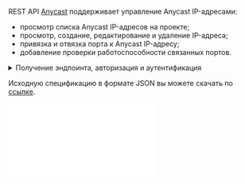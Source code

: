 REST API [Anycast](/ru/networks/vnet/instructions/ip/anycast-ip) поддерживает управление Anycast IP-адресами:

- просмотр списка Anycast IP-адресов на проекте;
- просмотр, создание, редактирование и удаление IP-адреса;
- привязка и отвязка порта к Anycast IP-адресу;
- добавление проверки работоспособности связанных портов.

<details>
<summary>Получение эндпоинта, авторизация и аутентификация</summary>

1. [Перейдите](https://msk.cloud.vk.com/app) в личный кабинет VK Cloud.
1. [Включите](/ru/tools-for-using-services/vk-cloud-account/instructions/account-manage/manage-2fa#vklyuchenie_2fa) двухфакторную аутентификацию, если это еще не сделано.
1. Включите доступ по API, если это еще не сделано:

   1. Нажмите на имя пользователя в шапке страницы и выберите **Безопасность**.
   1. Hажмите кнопку **Активировать доступ по API**.

1. Нажмите на имя пользователя в шапке страницы и выберите **Настройки проекта**.
1. Перейдите на вкладку **Доступ по API**.
1. Перейдите на вкладку **API Endpoints**.
1. Найдите в блоке **Сервис OpenStack** эндпоинт **Neutron**.
1. [Получите](/ru/tools-for-using-services/api/rest-api/case-keystone-token) токен доступа `X-Auth-Token`. Используйте токен в заголовке при отправке запросов.
1. Используйте URL `<OS_NEUTRON_URL>/v2.0/` в строке запроса. Здесь `<OS_NEUTRON_URL>` — эндпоинт **Neutron**.

Пример запроса:

```curl
curl --location "https://infra.mail.ru:9696/v2.0/anycastips" \
--header "X-Auth-Token: gAAAAABlcqk9GAzdp-XXXX" \
--header 'Content-Type: application/json'
```

</details>

<info>

Исходную спецификацию в формате JSON вы можете скачать по [ссылке](assets/api-anycast.json "download").

</info>

![{swagger}](assets/api-anycast.json)
